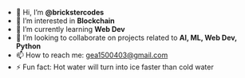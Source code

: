 - 👋 Hi, I’m **@brickstercodes**
- 👀 I’m interested in **Blockchain**
- 🌱 I’m currently learning **Web Dev**
- 💞️ I’m looking to collaborate on projects related to **AI, ML, Web Dev, Python**
- 📫 How to reach me: gea1500403@gmail.com
- ⚡ Fun fact: Hot water will turn into ice faster than cold water

<!---
brickstercodes/brickstercodes is a ✨ special ✨ repository because its `README.md` (this file) appears on your GitHub profile.
You can click the Preview link to take a look at your changes.
--->

